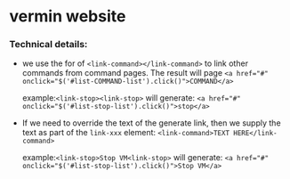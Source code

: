 # vermin website

### Technical details:

* we use the for of `<link-command></link-command>` to link other commands from command pages.
The result will page `<a href="#" onclick="$('#list-COMMAND-list').click()">COMMAND</a>`
    
  example:`<link-stop><link-stop>` will generate: `<a href="#" onclick="$('#list-stop-list').click()">stop</a>`


* If we need to override the text of the generate link, then we supply the text as part of the `link-xxx` element:
`<link-command>TEXT HERE</link-command>`

  example:`<link-stop>Stop VM<link-stop>` will generate: `<a href="#" onclick="$('#list-stop-list').click()">Stop VM</a>`
